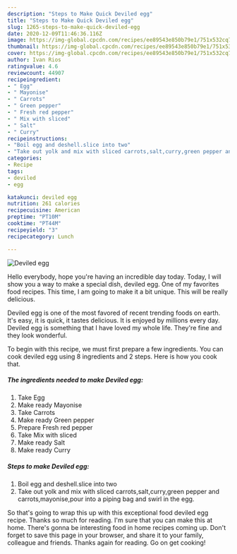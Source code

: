 ```yaml
---
description: "Steps to Make Quick Deviled egg"
title: "Steps to Make Quick Deviled egg"
slug: 1265-steps-to-make-quick-deviled-egg
date: 2020-12-09T11:46:36.116Z
image: https://img-global.cpcdn.com/recipes/ee89543e850b79e1/751x532cq70/deviled-egg-recipe-main-photo.jpg
thumbnail: https://img-global.cpcdn.com/recipes/ee89543e850b79e1/751x532cq70/deviled-egg-recipe-main-photo.jpg
cover: https://img-global.cpcdn.com/recipes/ee89543e850b79e1/751x532cq70/deviled-egg-recipe-main-photo.jpg
author: Ivan Rios
ratingvalue: 4.6
reviewcount: 44907
recipeingredient:
- " Egg"
- " Mayonise"
- " Carrots"
- " Green pepper"
- " Fresh red pepper"
- " Mix with sliced"
- " Salt"
- " Curry"
recipeinstructions:
- "Boil egg and deshell.slice into two"
- "Take out yolk and mix with sliced carrots,salt,curry,green pepper and carrots,mayonise,pour into a piping bag and swirl in the egg."
categories:
- Recipe
tags:
- deviled
- egg

katakunci: deviled egg 
nutrition: 261 calories
recipecuisine: American
preptime: "PT10M"
cooktime: "PT44M"
recipeyield: "3"
recipecategory: Lunch

---
```



![Deviled egg](https://img-global.cpcdn.com/recipes/ee89543e850b79e1/751x532cq70/deviled-egg-recipe-main-photo.jpg)

Hello everybody, hope you're having an incredible day today. Today, I will show you a way to make a special dish, deviled egg. One of my favorites food recipes. This time, I am going to make it a bit unique. This will be really delicious.



Deviled egg is one of the most favored of recent trending foods on earth. It's easy, it is quick, it tastes delicious. It is enjoyed by millions every day. Deviled egg is something that I have loved my whole life. They're fine and they look wonderful.


To begin with this recipe, we must first prepare a few ingredients. You can cook deviled egg using 8 ingredients and 2 steps. Here is how you cook that.

<!--inarticleads1-->

##### The ingredients needed to make Deviled egg:

1. Take  Egg
1. Make ready  Mayonise
1. Take  Carrots
1. Make ready  Green pepper
1. Prepare  Fresh red pepper
1. Take  Mix with sliced
1. Make ready  Salt
1. Make ready  Curry




<!--inarticleads2-->

##### Steps to make Deviled egg:

1. Boil egg and deshell.slice into two
1. Take out yolk and mix with sliced carrots,salt,curry,green pepper and carrots,mayonise,pour into a piping bag and swirl in the egg.




So that's going to wrap this up with this exceptional food deviled egg recipe. Thanks so much for reading. I'm sure that you can make this at home. There's gonna be interesting food in home recipes coming up. Don't forget to save this page in your browser, and share it to your family, colleague and friends. Thanks again for reading. Go on get cooking!
